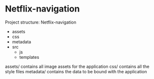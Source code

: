 # Netflix-navigation

Project structure: 
Netflix-navigation
  - assets
  - css
  - metadata
  - src
    - js
    - templates

assets/ contains all image assets for the application
css/ contains all the style files
metadata/ contains the data to be bound with the application
